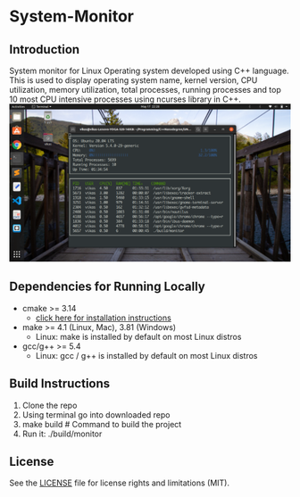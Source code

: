 # System-Monitor
## Introduction
System monitor for Linux Operating system developed using C++ language. This is used to display operating system name, kernel version, CPU utilization, memory utilization, total processes, running processes and top 10 most CPU intensive processes using ncurses library in C++.
![](images/im3.png)

## Dependencies for Running Locally
* cmake >= 3.14
  * [click here for installation instructions](https://cmake.org/install/)
* make >= 4.1 (Linux, Mac), 3.81 (Windows)
  * Linux: make is installed by default on most Linux distros
* gcc/g++ >= 5.4
  * Linux: gcc / g++ is installed by default on most Linux distros

## Build Instructions
1. Clone the repo
2. Using terminal go into downloaded repo
3. make build # Command to build the project
4. Run it: ./build/monitor

## License
See the [LICENSE](LICENSE) file for license rights and limitations (MIT).
